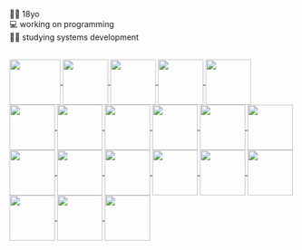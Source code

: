 👩‍🦱 18yo <br>
💻 working on programming <br>
👨‍💻 studying systems development 
<div align="center">
  <a href=https://github.com/"rrgassis">
</div>
<div style="align=center","display: block"><br>
   <img align="center" height="80" width="90" img src="https://cdn.jsdelivr.net/gh/devicons/devicon/icons/javascript/javascript-original.svg" />
   <img align="center" height="80" width="80" img src="https://cdn.jsdelivr.net/gh/devicons/devicon/icons/java/java-original.svg" />
   <img align="center" height="80" width="80" img src="https://cdn.jsdelivr.net/gh/devicons/devicon/icons/c/c-original.svg" />
   <img align="center" height="80" width="80" img src="https://cdn.jsdelivr.net/gh/devicons/devicon/icons/python/python-original.svg" />
   <img align="center" height="80" width="80" img src="https://cdn.jsdelivr.net/gh/devicons/devicon/icons/cplusplus/cplusplus-original.svg" />
   <img align="center" height="80" width="80" img src="https://cdn.jsdelivr.net/gh/devicons/devicon/icons/html5/html5-original.svg" />
   <img align="center" height="80" width="80" img src="https://cdn.jsdelivr.net/gh/devicons/devicon/icons/php/php-original.svg" />
   <img align="center" height="80" width="80" img src="https://cdn.jsdelivr.net/gh/devicons/devicon/icons/mysql/mysql-original.svg" />
   <img align="center" height="80" width="80" img src="https://cdn.jsdelivr.net/gh/devicons/devicon/icons/arduino/arduino-original.svg" />
   <img align="center" height="80" width="80" img src="https://cdn.jsdelivr.net/gh/devicons/devicon/icons/css3/css3-original.svg" />
   <img align="center" height="80" width="80" img src="https://cdn.jsdelivr.net/gh/devicons/devicon/icons/gimp/gimp-original.svg" />
   <img align="center" height="80" width="80" img src="https://cdn.jsdelivr.net/gh/devicons/devicon/icons/github/github-original.svg" />
   <img align="center" height="80" width="80" img src="https://cdn.jsdelivr.net/gh/devicons/devicon/icons/inkscape/inkscape-original.svg" />
   <img align="center" height="80" width="80" img src="https://cdn.jsdelivr.net/gh/devicons/devicon/icons/jquery/jquery-original.svg" />
   <img align="center" height="80" width="80" img src="https://cdn.jsdelivr.net/gh/devicons/devicon/icons/linux/linux-original.svg" />
   <img align="center" height="80" width="80" img src="https://cdn.jsdelivr.net/gh/devicons/devicon/icons/vscode/vscode-original.svg" />
   <img align="center" height="80" width="80" img src="https://cdn.jsdelivr.net/gh/devicons/devicon/icons/googlecloud/googlecloud-original.svg" />
   <img align="center" height="80" width="80" img src="https://cdn.jsdelivr.net/gh/devicons/devicon/icons/intellij/intellij-original.svg" />      
   <img align="center" height="80" width="80" img src="https://cdn.jsdelivr.net/gh/devicons/devicon/icons/pycharm/pycharm-original.svg" />
   <img align="center" height="80" width="80" img src="https://cdn.jsdelivr.net/gh/devicons/devicon/icons/kubernetes/kubernetes-plain.svg" />
          
           
          
          
          
          
          
          
          
          
          
             
          
          
          
